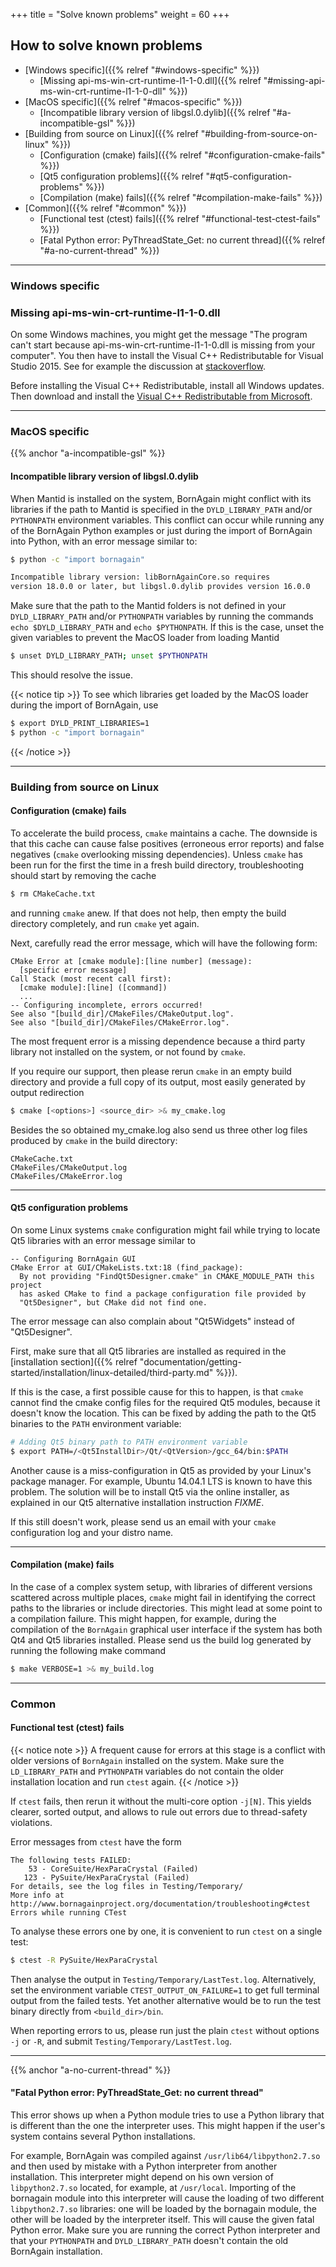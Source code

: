 +++
title = "Solve known problems"
weight = 60
+++

## How to solve known problems

* [Windows specific]({{% relref "#windows-specific" %}})
  * [Missing api-ms-win-crt-runtime-l1-1-0.dll]({{% relref "#missing-api-ms-win-crt-runtime-l1-1-0-dll" %}})
* [MacOS specific]({{% relref "#macos-specific" %}})
  * [Incompatible library version of libgsl.0.dylib]({{% relref "#a-incompatible-gsl" %}})
* [Building from source on Linux]({{% relref "#building-from-source-on-linux" %}})
  * [Configuration (cmake) fails]({{% relref "#configuration-cmake-fails" %}})
  * [Qt5 configuration problems]({{% relref "#qt5-configuration-problems" %}})
  * [Compilation (make) fails]({{% relref "#compilation-make-fails" %}})
* [Common]({{% relref "#common" %}})
  * [Functional test (ctest) fails]({{% relref "#functional-test-ctest-fails" %}})
  * [Fatal Python error: PyThreadState_Get: no current thread]({{% relref "#a-no-current-thread" %}})

<hr>

### Windows specific

### Missing api-ms-win-crt-runtime-l1-1-0.dll

On some Windows machines, you might get the message "The program can't start because api-ms-win-crt-runtime-l1-1-0.dll is missing from your computer". You then have to install the Visual C++ Redistributable for Visual Studio 2015. See for example the discussion at [stackoverflow](http://stackoverflow.com/questions/33265663/api-ms-win-crt-runtime-l1-1-0-dll-is-missing-when-open-office-file).

Before installing the Visual C++ Redistributable, install all Windows updates. Then download and install the [Visual C++ Redistributable from Microsoft](https://www.microsoft.com/en-us/download/details.aspx?id=48145).

<hr>

### MacOS specific

{{% anchor "a-incompatible-gsl" %}}

#### Incompatible library version of libgsl.0.dylib

When Mantid is installed on the system, BornAgain might conflict with its libraries if the path to Mantid is specified in the `DYLD_LIBRARY_PATH` and/or `PYTHONPATH` environment variables. This conflict can occur while running any of the BornAgain Python examples or just during the import of BornAgain into Python, with an error message similar to:

```bash
$ python -c "import bornagain"

Incompatible library version: libBornAgainCore.so requires
version 18.0.0 or later, but libgsl.0.dylib provides version 16.0.0
```

Make sure that the path to the Mantid folders is not defined in your `DYLD_LIBRARY_PATH` and/or `PYTHONPATH` variables by running the commands `echo $DYLD_LIBRARY_PATH` and `echo $PYTHONPATH`. If this is the case, unset the given variables to prevent the MacOS loader from loading Mantid

```bash
$ unset DYLD_LIBRARY_PATH; unset $PYTHONPATH
```

This should resolve the issue.

{{< notice tip >}}
To see which libraries get loaded by the MacOS loader during the import of BornAgain, use

```bash
$ export DYLD_PRINT_LIBRARIES=1
$ python -c "import bornagain"
```
{{< /notice >}}

<hr>

### Building from source on Linux

#### Configuration (cmake) fails

To accelerate the build process, `cmake` maintains a cache. The downside is that this cache can cause false positives (erroneous error reports) and false negatives (`cmake` overlooking missing dependencies). Unless `cmake` has been run for the first the time in a fresh build directory, troubleshooting should start by removing the cache

```bash
$ rm CMakeCache.txt
```

and running `cmake` anew. If that does not help, then empty the build directory completely, and run `cmake` yet again.

Next, carefully read the error message, which will have the following form:

```
CMake Error at [cmake module]:[line number] (message):
  [specific error message]
Call Stack (most recent call first):
  [cmake module]:[line] ([command])
  ...
-- Configuring incomplete, errors occurred!
See also "[build_dir]/CMakeFiles/CMakeOutput.log".
See also "[build_dir]/CMakeFiles/CMakeError.log".
```

The most frequent error is a missing dependence because a third party library not installed on the system, or not found by `cmake`.

If you require our support, then please rerun `cmake` in an empty build directory and provide a full copy of its output, most easily generated by output redirection

```bash
$ cmake [<options>] <source_dir> >& my_cmake.log
```

Besides the so obtained my_cmake.log also send us three other log files produced by `cmake` in the build directory:

```
CMakeCache.txt
CMakeFiles/CMakeOutput.log
CMakeFiles/CMakeError.log
```

<hr>

#### Qt5 configuration problems

On some Linux systems `cmake` configuration might fail while trying to locate Qt5 libraries with an error message similar to

```
-- Configuring BornAgain GUI
CMake Error at GUI/CMakeLists.txt:18 (find_package):
  By not providing "FindQt5Designer.cmake" in CMAKE_MODULE_PATH this project
  has asked CMake to find a package configuration file provided by
  "Qt5Designer", but CMake did not find one.
```

The error message can also complain about "Qt5Widgets" instead of "Qt5Designer".

First, make sure that all Qt5 libraries are installed as required in the [installation section]({{% relref "documentation/getting-started/installation/linux-detailed/third-party.md" %}}).

If this is the case, a first possible cause for this to happen, is that `cmake` cannot find the cmake config files for the required Qt5 modules, because it doesn't know the location. This can be fixed by adding the path to the Qt5 binaries to the `PATH` environment variable:

```bash
# Adding Qt5 binary path to PATH environment variable
$ export PATH=/<Qt5InstallDir>/Qt/<QtVersion>/gcc_64/bin:$PATH
```

Another cause is a miss-configuration in Qt5 as provided by your Linux's package manager. For example, Ubuntu 14.04.1 LTS is known to have this problem. The solution will be to install Qt5 via the online installer, as explained in our Qt5 alternative installation instruction *FIXME*.

If this still doesn't work, please send us an email with your `cmake` configuration log and your distro name.

<hr>

#### Compilation (make) fails

In the case of a complex system setup, with libraries of different versions scattered across multiple places, `cmake` might fail in identifying the correct paths to the libraries or include directories. This might lead at some point to a compilation failure. This might happen, for example, during the compilation of the `BornAgain` graphical user interface if the system has both Qt4 and Qt5 libraries installed. Please send us the build log generated by running the following make command

```bash
$ make VERBOSE=1 >& my_build.log
```

<hr>

### Common

#### Functional test (ctest) fails

{{< notice note >}}
A frequent cause for errors at this stage is a conflict with older versions of `BornAgain` installed on the system. Make sure the `LD_LIBRARY_PATH` and `PYTHONPATH` variables do not contain the older installation location and run `ctest` again.
{{< /notice >}}

If `ctest` fails, then rerun it without the multi-core option `-j[N]`. This yields clearer, sorted output, and allows to rule out errors due to thread-safety violations.

Error messages from `ctest` have the form

```
The following tests FAILED:
    53 - CoreSuite/HexParaCrystal (Failed)
   123 - PySuite/HexParaCrystal (Failed)
For details, see the log files in Testing/Temporary/
More info at http://www.bornagainproject.org/documentation/troubleshooting#ctest
Errors while running CTest
```

To analyse these errors one by one, it is convenient to run `ctest` on a single test:

```bash
$ ctest -R PySuite/HexParaCrystal
```

Then analyse the output in `Testing/Temporary/LastTest.log`. Alternatively, set the environment variable `CTEST_OUTPUT_ON_FAILURE=1` to get full terminal output from the failed tests. Yet another alternative would be to run the test binary directly from `<build_dir>/bin`.

When reporting errors to us, please run just the plain `ctest` without options `-j` or `-R`, and submit `Testing/Temporary/LastTest.log`.

<hr>

{{% anchor "a-no-current-thread" %}}
#### "Fatal Python error: PyThreadState_Get: no current thread"

This error shows up when a Python module tries to use a Python library that is different than the one the interpreter uses. This might happen if the user's system contains several  Python installations.

For example, BornAgain was compiled against `/usr/lib64/libpython2.7.so` and then used by mistake with a Python interpreter from another installation. This interpreter might depend on his own version of `libpython2.7.so`  located, for example, at `/usr/local`. Importing of the bornagain module into this interpreter will cause the loading of two different `libpython2.7.so` libraries: one will be loaded by the bornagain module, the other will be loaded by the interpreter itself. This will cause the given fatal Python error. Make sure you are running the correct Python interpreter and that your `PYTHONPATH` and `DYLD_LIBRARY_PATH` doesn't contain the old BornAgain installation.
